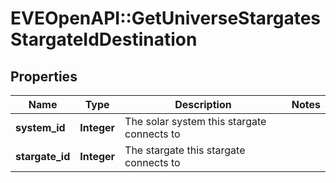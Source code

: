 # EVEOpenAPI::GetUniverseStargatesStargateIdDestination

## Properties
Name | Type | Description | Notes
------------ | ------------- | ------------- | -------------
**system_id** | **Integer** | The solar system this stargate connects to | 
**stargate_id** | **Integer** | The stargate this stargate connects to | 


